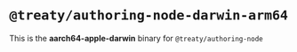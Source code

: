 # `@treaty/authoring-node-darwin-arm64`

This is the **aarch64-apple-darwin** binary for `@treaty/authoring-node`
